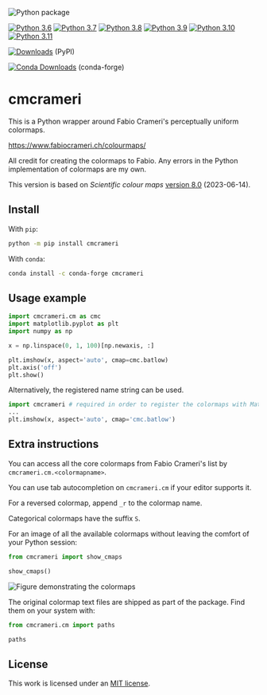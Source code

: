 ![Python package](https://github.com/callumrollo/cmcrameri/workflows/Python%20package/badge.svg)

[![Python 3.6](https://img.shields.io/badge/python-3.6-blue.svg)]()
[![Python 3.7](https://img.shields.io/badge/python-3.7-blue.svg)]()
[![Python 3.8](https://img.shields.io/badge/python-3.8-blue.svg)]()
[![Python 3.9](https://img.shields.io/badge/python-3.9-blue.svg)]()
[![Python 3.10](https://img.shields.io/badge/python-3.10-blue.svg)]()
[![Python 3.11](https://img.shields.io/badge/python-3.11-blue.svg)]()

[![Downloads](https://pepy.tech/badge/cmcrameri)](https://pepy.tech/project/cmcrameri) (PyPI)

[![Conda Downloads](https://img.shields.io/conda/dn/conda-forge/cmcrameri.svg)](https://anaconda.org/conda-forge/cmcrameri) (conda-forge)

# cmcrameri

This is a Python wrapper around Fabio Crameri's perceptually uniform colormaps.

<https://www.fabiocrameri.ch/colourmaps/>

All credit for creating the colormaps to Fabio.
Any errors in the Python implementation of colormaps are my own.

This version is based on _Scientific colour maps_ [version 8.0](https://doi.org/10.5281/zenodo.8035877) (2023-06-14).

## Install

With `pip`:

```sh
python -m pip install cmcrameri
```

With `conda`:

```sh
conda install -c conda-forge cmcrameri
```

## Usage example

```python
import cmcrameri.cm as cmc
import matplotlib.pyplot as plt
import numpy as np

x = np.linspace(0, 1, 100)[np.newaxis, :]

plt.imshow(x, aspect='auto', cmap=cmc.batlow)
plt.axis('off')
plt.show()
```

Alternatively, the registered name string can be used.

```python
import cmcrameri # required in order to register the colormaps with Matplotlib
...
plt.imshow(x, aspect='auto', cmap='cmc.batlow')
```

## Extra instructions

You can access all the core colormaps from Fabio Crameri's list by `cmcrameri.cm.<colormapname>`.

You can use tab autocompletion on `cmcrameri.cm` if your editor supports it.

For a reversed colormap, append `_r` to the colormap name.

Categorical colormaps have the suffix `S`.

For an image of all the available colormaps without leaving the comfort of your Python session:

```python
from cmcrameri import show_cmaps

show_cmaps()
```

![Figure demonstrating the colormaps](cmcrameri/colormaps.png)

The original colormap text files are shipped as part of the package.
Find them on your system with:

```python
from cmcrameri.cm import paths

paths
```

## License

This work is licensed under an [MIT license](https://mit-license.org/).
